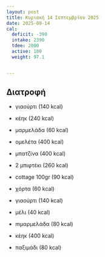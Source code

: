 ```yaml
---
layout: post
title: Κυριακή 14 Σεπτεμβρίου 2025
date: 2025-09-14
cal:
  deficit: -390
  intake: 2390
  tdee: 2000
  active: 100
  weight: 97.1


---
```


## Διατροφή

- γιαούρτι (140 kcal)
- κέηκ (240 kcal)
- μαρμελάδα (60 kcal)

- ομελέτα (400 kcal)
- μπατζίνα (400 kcal)

- 2 μπιφτέκι (260 kcal)
- cottage 100gr (90 kcal)
- χόρτα (60 kcal)

- γιαούρτι (140 kcal)
- μέλι (40 kcal)

- mμαρμελάδα (80 kcal)
- κέηκ (400 kcal)
- παξιμάδι (80 kcal)

<!---  ![pic](/pics/2025-09-14/yogurt.jpg)<br> -->
